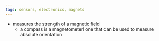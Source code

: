 ```yaml
---
tags: sensors, electronics, magnets
---
```


- measures the strength of a magnetic field
	- a compass is a magnetometer! one that can be used to measure absolute orientation